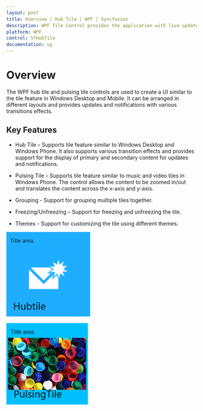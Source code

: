 ```yaml
---
layout: post
title: Overview | Hub Tile | WPF | Syncfusion
description: WPF Tile Control provides the application with live updates and notifications similar to Windows Desktop and Windows Phone.
platform: WPF
control: SfHubTile
documentation: ug
---
```


# Overview

The WPF hub tile and pulsing tile controls are used to create a UI similar to the tile feature in Windows Desktop and Mobile. It can be arranged in different layouts and provides updates and notifications with various transitions effects.

## Key Features

* Hub Tile – Supports tile feature similar to Windows Desktop and Windows Phone. It also supports various transition effects and provides support for the display of primary and secondary content for updates and notifications.

* Pulsing Tile – Supports tile feature similar to music and video tiles in Windows Phone. The control allows the content to be zoomed in/out and translates the content across the x-axis and y-axis.
  
* Grouping - Support for grouping multiple tiles together.

* Freezing/Unfreezing – Support for freezing and unfreezing the tile.

* Themes -  Support for customizing the tile using different themes.

![SfHubTile image](Overview_images/Overview_image1.png)

![SfPulsingTile image](Overview_images/Overview_image2.png)

